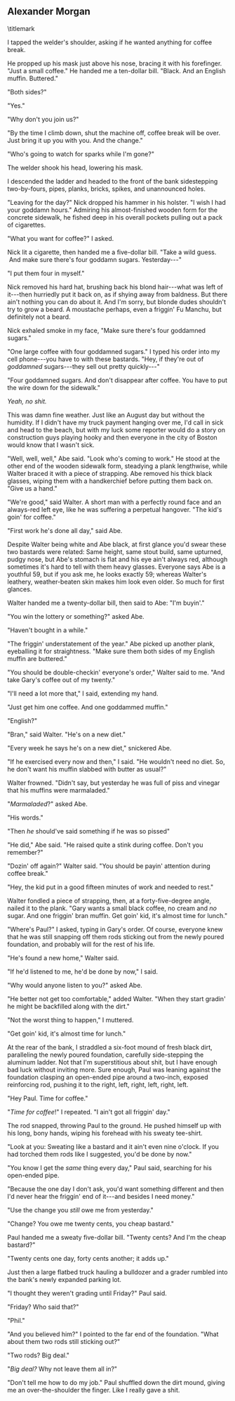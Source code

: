 ## Alexander Morgan
\titlemark

I tapped the welder's shoulder, asking if he wanted anything for coffee
break.

He propped up his mask just above his nose, bracing it with his
forefinger. "Just a small coffee." He handed me a ten-dollar bill.
"Black. And an English muffin. Buttered."

"Both sides?"

"Yes."

"Why don't you join us?"

"By the time I climb down, shut the machine off, coffee break will be
over. Just bring it up you with you. And the change."

"Who's going to watch for sparks while I'm gone?"

The welder shook his head, lowering his mask.  

I descended the ladder and headed to the front of the bank sidestepping
two-by-fours, pipes, planks, bricks, spikes, and unannounced holes.

"Leaving for the day?" Nick dropped his hammer in his holster. "I wish I
had your goddamn hours." Admiring his almost-finished wooden form for
the concrete sidewalk, he fished deep in his overall pockets pulling out
a pack of cigarettes.

"What you want for coffee?" I asked.  

Nick lit a cigarette, then handed me a five-dollar bill. "Take a wild
guess.  And make sure there's four goddamn sugars. Yesterday---\"

"I put them four in myself."

Nick removed his hard hat, brushing back his blond hair---what was left
of it---then hurriedly put it back on, as if shying away from baldness.
But there ain't nothing you can do about it. And I'm sorry, but blonde
dudes shouldn't try to grow a beard. A moustache perhaps, even a
friggin' Fu Manchu, but definitely not a beard.  

Nick exhaled smoke in my face, "Make sure there's four goddamned
sugars."

"One large coffee with four goddamned sugars." I typed his order into my
cell phone---you have to with these bastards. "Hey, if they're out of
*goddamned* sugars---they sell out pretty quickly---"

"Four goddamned sugars. And don't disappear after coffee. You have to
put the wire down for the sidewalk."

*Yeah, no shit.*

This was damn fine weather. Just like an August day but without the
humidity. If I didn't have my truck payment hanging over me, I'd call in
sick and head to the beach, but with my luck some reporter would do a
story on construction guys playing hooky and then everyone in the city
of Boston would know that I wasn't sick.

"Well, well, well," Abe said. "Look who's coming to work." He stood at
the other end of the wooden sidewalk form, steadying a plank lengthwise,
while Walter braced it with a piece of strapping. Abe removed his thick
black glasses, wiping them with a handkerchief before putting them back
on. "Give us a hand."  

"We're good," said Walter. A short man with a perfectly round face and
an always-red left eye, like he was suffering a perpetual hangover. "The
kid's goin' for coffee."

"First work he's done all day," said Abe.

Despite Walter being white and Abe black, at first glance you'd swear
these two bastards were related: Same height, same stout build, same
upturned, pudgy nose, but Abe's stomach is flat and his eye ain't always
red, although sometimes it's hard to tell with them heavy glasses.
Everyone says Abe is a youthful 59, but if you ask me, he looks exactly
59; whereas Walter's leathery, weather-beaten skin makes him look even
older. So much for first glances.

Walter handed me a twenty-dollar bill, then said to Abe: "I'm buyin'."
  

"You win the lottery or something?" asked Abe.

"Haven't bought in a while."

"The friggin' understatement of the year." Abe picked up another plank,
eyeballing it for straightness. "Make sure them both sides of my English
muffin are buttered."

"You should be double-checkin' everyone's order," Walter said to me.
"And take Gary's coffee out of my twenty."

"I'll need a lot more that," I said, extending my hand.

"Just get him one coffee. And one goddammed muffin."

"English?"

"Bran," said Walter. "He's on a new diet."

"Every week he says he's on a new diet," snickered Abe.    

"If he exercised every now and then," I said. "He wouldn't need no diet.
So, he don't want his muffin slabbed with butter as usual?"

Walter frowned. "Didn't say, but yesterday he was full of piss and
vinegar that his muffins were marmaladed."

"*Marmaladed*?" asked Abe.

"His words."

"Then *he* should've said something if he was so pissed"  

"He did," Abe said. "He raised quite a stink during coffee. Don't you
remember?"

"Dozin' off again?" Walter said. "You should be payin' attention during
coffee break."

"Hey, the kid put in a good fifteen minutes of work and needed to rest."
 

Walter fondled a piece of strapping, then, at a forty-five-degree angle,
nailed it to the plank. "Gary wants a small black coffee, no cream and
*no* sugar. And one friggin' bran muffin. Get goin' kid, it's almost
time for lunch."

"Where's Paul?" I asked, typing in Gary's order. Of course, everyone
knew that he was still snapping off them rods sticking out from the
newly poured foundation, and probably will for the rest of his life.

"He's found a new home," Walter said.

"If he'd listened to me, he'd be done by now," I said.  

"Why would anyone listen to you?" asked Abe.  

"He better not get too comfortable," added Walter. "When they start
gradin' he might be backfilled along with the dirt."

"Not the worst thing to happen," I muttered.

"Get goin' kid, it's almost time for lunch."

At the rear of the bank, I straddled a six-foot mound of fresh black
dirt, paralleling the newly poured foundation, carefully side-stepping
the aluminum ladder. Not that I'm superstitious about shit, but I have
enough bad luck without inviting more. Sure enough, Paul was leaning
against the foundation clasping an open-ended pipe around a two-inch,
exposed reinforcing rod, pushing it to the right, left, right, left,
right, left.     

"Hey Paul. Time for coffee."

"*Time for coffee*!" I repeated. "I ain't got all friggin' day."

The rod snapped, throwing Paul to the ground. He pushed himself up with
his long, bony hands, wiping his forehead with his sweaty tee-shirt.   

"Look at you: Sweating like a bastard and it ain't even nine o'clock. If
you had torched them rods like I suggested, you'd be done by now."

"You know I get the *same* thing every day," Paul said, searching for
his open-ended pipe.  

"Because the one day I don't ask, you'd want something different and
then I'd never hear the friggin' end of it---and besides I need money."

"Use the change you *still* owe me from yesterday."

"Change? You owe me twenty cents, you cheap bastard."

Paul handed me a sweaty five-dollar bill. "Twenty cents? And I'm the
cheap bastard?"

"Twenty cents one day, forty cents another; it adds up."

Just then a large flatbed truck hauling a bulldozer and a grader rumbled
into the bank's newly expanded parking lot.

"I thought they weren't grading until Friday?" Paul said.     

"Friday? Who said that?"

"Phil."

"And you believed him?" I pointed to the far end of the foundation.
"What about them two rods still sticking out?"

"Two rods? Big deal."

"*Big deal?* Why not leave them all in?"

"Don't tell me how to do my job." Paul shuffled down the dirt mound,
giving me an over-the-shoulder the finger. Like I really gave a shit.
